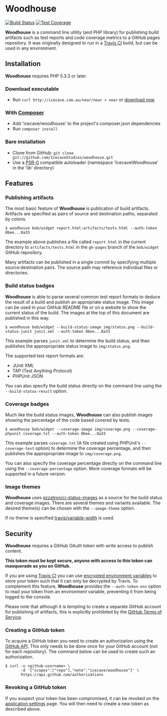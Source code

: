 # Woodhouse

[![Build Status](https://api.travis-ci.org/IcecaveStudios/woodhouse.png)](http://travis-ci.org/IcecaveStudios/woodhouse)
[![Test Coverage](http://icecave.com.au/woodhouse/coverage-report/coverage.png)](http://icecave.com.au/woodhouse/coverage-report/index.html)

**Woodhouse** is a command line utility (and PHP library) for publishing build artifacts such as test reports and code coverage metrics to a GitHub pages repository.
It was originally designed to run in a [Travis CI](http://travis-ci.org) build, but can be used in any environment.

## Installation

**Woodhouse** requires PHP 5.3.3 or later.

### Download executable

* Run `curl http://icecave.com.au/near/near > near` or [download now](http://icecave.com.au/near/near)

### With [Composer](http://getcomposer.org/)

* Add 'icecave/woodhouse' to the project's composer.json dependencies
* Run `composer install`

### Bare installation

* Clone from GitHub: `git clone git://github.com/IcecaveStudios/woodhouse.git`
* Use a [PSR-0](https://github.com/php-fig/fig-standards/blob/master/accepted/PSR-0.md)
  compatible autoloader (namespace 'Icecave\Woodhouse' in the 'lib' directory)

## Features

### Publishing artifacts

The most basic feature of **Woodhouse** is publication of build artifacts. Artifacts are
specified as pairs of source and destination paths, separated by colons.

    $ woodhouse bob/widget report.html:artifacts/tests.html --auth-token 0bee...8a33

The example above publishes a file called `report.html` in the current directory
to `artifacts/tests.html` in the `gh-pages` branch of the `bob/widget` GitHub repository.

Many artifacts can be published in a single commit by specifying multiple source:destination pairs.
The source path may reference individual files or directories.

### Build status badges

**Woodhouse** is able to parse several common test report formats to deduce the result of a build
and publish an appropriate status image. This image can be used in your GitHub README file or on
a website to show the current status of the build. The images at the top of this document are
published in this way.

    $ woodhouse bob/widget --build-status-image img/status.png --build-status-junit junit.xml --auth-token 0bee...8a33

This example parses `junit.xml` to determine the build status, and then publishes the appropropriate
status image to `img/status.png`.

The supported test report formats are:
 * JUnit XML
 * TAP (Test Anything Protocol)
 * PHPUnit JSON

You can also specify the build status directly on the command line using the `--build-status-result` option.

### Coverage badges

Much like the build status images, **Woodhouse** can also publish images showing the percentage of the code based covered by tests.

    $ woodhouse bob/widget --coverage-image img/coverage.png --coverage-phpunit coverage.txt --auth-token 0bee...8a33

This example parses `coverage.txt` (A file created using PHPUnit's `--coverage-text` option) to determine
the coverage percentage, and then publishes the appropropriate image to `img/coverage.png`.

You can also specify the coverage percentage directly on the command line using the `--coverage-percentage` option.
More coverage formats will be supported in a future version.

### Image themes

**Woodhouse** uses [ezzatron/ci-status-images](https://github.com/ezzatron/ci-status-images) as a source for the build status and coverage images.
There are several themes and variants available. The desired theme(s) can be chosen with the `--image-theme` option.

If no theme is specified [travis/variable-width](https://github.com/ezzatron/ci-status-images/tree/master/img/travis) is used.

## Security

**Woodhouse** requires a GitHub OAuth token with write access to publish content.

**This token must be kept secure, anyone with access to this token can masquerade as you on GitHub.**

If you are using [Travis CI](http://travis-ci.org) you can use
[encrypted environment variables](http://about.travis-ci.org/docs/user/build-configuration/#Secure-environment-variables) to
store your token such that it can only be decrypted by Travis. To complement this feature, **Woodhouse** provides the
`--auth-token-env` option to read your token from an environment variable, preventing it from being logged to the console.

Please note that although it is tempting to create a separate GitHub account for publishing of artifacts, this is explicitly
prohibited by the [GitHub Terms of Service](https://help.github.com/articles/github-terms-of-service).

### Creating a GitHub token

To acquire a GitHub token you need to create an authorization using the
[GitHub API](http://developer.github.com/v3/oauth/#create-a-new-authorization). This only needs to be done once for your
GitHub account (not for each repository). The command below can be used to create such an authorization.

    $ curl -u <github-username> \
           -d '{"scopes":["repo"],"note":"icecave/woodhouse"}' \
           https://api.github.com/authorizations

### Revoking a GitHub token

If you suspect your token has been compromised, it can be revoked on the [application settings](https://github.com/settings/applications) page.
You will then need to create a new token as described above.
